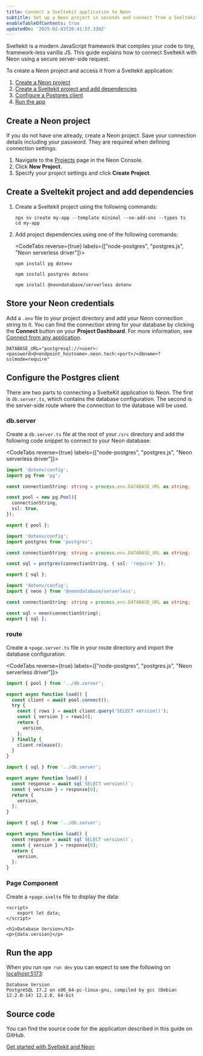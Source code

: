 ```yaml
---
title: Connect a Sveltekit application to Neon
subtitle: Set up a Neon project in seconds and connect from a Sveltekit application
enableTableOfContents: true
updatedOn: '2025-02-03T20:41:57.338Z'
---
```


Sveltekit is a modern JavaScript framework that compiles your code to tiny, framework-less vanilla JS. This guide explains how to connect Sveltekit with Neon using a secure server-side request.

To create a Neon project and access it from a Sveltekit application:

1. [Create a Neon project](#create-a-neon-project)
2. [Create a Sveltekit project and add dependencies](#create-a-sveltekit-project-and-add-dependencies)
3. [Configure a Postgres client](#configure-the-postgres-client)
4. [Run the app](#run-the-app)

## Create a Neon project

If you do not have one already, create a Neon project. Save your connection details including your password. They are required when defining connection settings.

1. Navigate to the [Projects](https://console.neon.tech/app/projects) page in the Neon Console.
2. Click **New Project**.
3. Specify your project settings and click **Create Project**.

## Create a Sveltekit project and add dependencies

1. Create a Sveltekit project using the following commands:

   ```shell
   npx sv create my-app --template minimal --no-add-ons --types ts
   cd my-app
   ```

2. Add project dependencies using one of the following commands:

   <CodeTabs reverse={true} labels={["node-postgres", "postgres.js", "Neon serverless driver"]}>

   ```shell
   npm install pg dotenv
   ```

   ```shell
   npm install postgres dotenv
   ```

   ```shell
   npm install @neondatabase/serverless dotenv
   ```

   </CodeTabs>

## Store your Neon credentials

Add a `.env` file to your project directory and add your Neon connection string to it. You can find the connection string for your database by clicking the **Connect** button on your **Project Dashboard**. For more information, see [Connect from any application](/docs/connect/connect-from-any-app).

```shell shouldWrap
DATABASE_URL="postgresql://<user>:<password>@<endpoint_hostname>.neon.tech:<port>/<dbname>?sslmode=require"
```

## Configure the Postgres client

There are two parts to connecting a SvelteKit application to Neon. The first is `db.server.ts`, which contains the database configuration. The second is the server-side route where the connection to the database will be used.

### db.server

Create a `db.server.ts` file at the root of your `/src` directory and add the following code snippet to connect to your Neon database:

<CodeTabs reverse={true} labels={["node-postgres", "postgres.js", "Neon serverless driver"]}>

```typescript
import 'dotenv/config';
import pg from 'pg';

const connectionString: string = process.env.DATABASE_URL as string;

const pool = new pg.Pool({
  connectionString,
  ssl: true,
});

export { pool };
```

```typescript
import 'dotenv/config';
import postgres from 'postgres';

const connectionString: string = process.env.DATABASE_URL as string;

const sql = postgres(connectionString, { ssl: 'require' });

export { sql };
```

```typescript
import 'dotenv/config';
import { neon } from '@neondatabase/serverless';

const connectionString: string = process.env.DATABASE_URL as string;

const sql = neon(connectionString);
export { sql };
```

</CodeTabs>

### route

Create a `+page.server.ts` file in your route directory and import the database configuration:

<CodeTabs reverse={true} labels={["node-postgres", "postgres.js", "Neon serverless driver"]}>

```typescript
import { pool } from '../db.server';

export async function load() {
  const client = await pool.connect();
  try {
    const { rows } = await client.query('SELECT version()');
    const { version } = rows[0];
    return {
      version,
    };
  } finally {
    client.release();
  }
}
```

```typescript
import { sql } from '../db.server';

export async function load() {
  const response = await sql`SELECT version()`;
  const { version } = response[0];
  return {
    version,
  };
}
```

```typescript
import { sql } from '../db.server';

export async function load() {
  const response = await sql`SELECT version()`;
  const { version } = response[0];
  return {
    version,
  };
}
```

</CodeTabs>

### Page Component

Create a `+page.svelte` file to display the data:

```svelte
<script>
    export let data;
</script>

<h1>Database Version</h1>
<p>{data.version}</p>
```

## Run the app

When you run `npm run dev` you can expect to see the following on [localhost:5173](localhost:5173):

```shell shouldWrap
Database Version
PostgreSQL 17.2 on x86_64-pc-linux-gnu, compiled by gcc (Debian 12.2.0-14) 12.2.0, 64-bit
```

## Source code

You can find the source code for the application described in this guide on GitHub.

<DetailIconCards>

<a href="https://github.com/neondatabase/examples/tree/main/with-sveltekit" description="Get started with Sveltekit and Neon" icon="github">Get started with Sveltekit and Neon</a>

</DetailIconCards>

<NeedHelp/>
